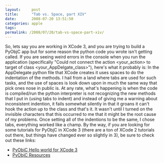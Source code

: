 ```yaml
---
layout:     post
title:      "Tab vs. Space, part XIV"
date:       2008-07-20 13:51:50
categories: apple
tags:  
permalink: /2008/07/20/tab-vs-space-part-xiv/
---
```

So, lets say you are working in XCode 3, and you are trying to build a PyObjC app but for some reason the python code you wrote isn't getting called. If you are seeing weird errors in the console when you run the application (specifically "Could not connect the action <your_action> to target of class <your_AppDelgate_class>"), here's what it probably is: In the AppDelegate python file that XCode creates it uses spaces to do the indentation of the methods. I hail from a land where tabs are used for such tasks, and the use of spaces is look down upon in much the same way that pick ones nose in public is. At any rate, what's happening is when the code is compiled/run the python interpreter is not recognizing the new methods that I put in (using tabs to indent) and instead of giving me a warning about inconsistent indention, it fails somewhat silently in that it groans it can't hook the action up to the class and that's it. It wasn't until I turned on the invisible characters that this occurred to me that it might be the root cause of my problems. Once setting all of the indentions to be the same, I chose tabs, everything worked like a champ. By the way, if you are looking for some tutorials for PyObjC in XCode 3 (there are a ton of XCode 2 tutorials out there, but things have changed ever so slightly in 3), be sure to check out these links: 

  * [PyObjC Hello world for XCode 3](http://orestis.gr/en/blog/2008/05/17/pyobjc-hello-world/)
  * [PyObjC Resources](http://vstock.free.fr/pyobjc.html)


